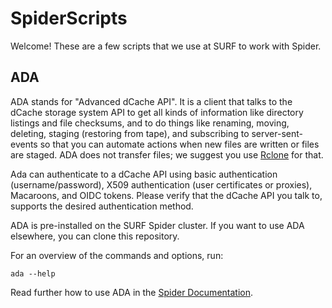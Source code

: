 # SpiderScripts
Welcome! These are a few scripts that we use at SURF to work with Spider.

## ADA
ADA stands for "Advanced dCache API". It is a client that talks to the dCache storage system API to get all kinds of information like directory listings and file checksums, and to do things like renaming, moving, deleting, staging (restoring from tape), and subscribing to server-sent-events so that you can automate actions when new files are written or files are staged. ADA does not transfer files; we suggest you use [Rclone](https://rclone.org/) for that.

Ada can authenticate to a dCache API using basic authentication (username/password), X509 authentication (user certificates or proxies), Macaroons, and OIDC tokens. Please verify that the dCache API you talk to, supports the desired authentication method.

ADA is pre-installed on the SURF Spider cluster. If you want to use ADA elsewhere, you can clone this repository.

For an overview of the commands and options, run:
```
ada --help
```

Read further how to use ADA in the [Spider Documentation](https://doc.spider.surfsara.nl/en/latest/Pages/storage/ada-interface.html).

